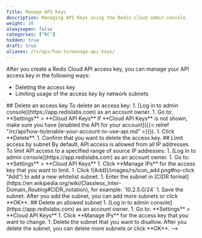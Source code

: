```yaml
---
Title: Manage API Keys
description: Managing API Keys using the Redis Cloud admin console
weight: 30
alwaysopen: false
categories: ["RC"]
hidden: true
draft: true
aliases: /rv/api/how-to/manage-api-keys/
---
```

After you create a Redis Cloud API access key, you can manage your API access key in the following ways:

- Deleting the access key
- Limiting usage of the access key by network subnets
<!-->
## Delete an access key

To delete an access key:

1. [Log in to admin console](https://app.redislabs.com) as an account owner.
1. Go to: **Settings** > **Cloud API Keys**

    If **Cloud API Keys** is not shown, make sure you have [enabled the API for your account]({{< relref "/rc/api/how-to/enable-your-account-to-use-api.md" >}})).
1. Click **Delete**.
1. Confirm that you want to delete the access key.

## Limit access by subnet

By default, API access is allowed from all IP addresses.

To limit API access to a specified range of source IP addresses:

1. [Log in to admin console](https://app.redislabs.com) as an account owner.
1. Go to: **Settings** > **Cloud API Keys**
1. Click **Manage IPs** for the access key that you want to limit.
1. Click ![Add](/images/rs/icon_add.png#no-click "Add") to add a new whitelist subnet.
1. Enter the subnet in [CIDR format](https://en.wikipedia.org/wiki/Classless_Inter-Domain_Routing#CIDR_notation), for example: `10.2.5.0/24`
1. Save the subnet.

After you add the subnet, you can add more subnets or click **OK**.

## Delete an allowed subnet

1. [Log in to admin console](https://app.redislabs.com) as an account owner.
1. Go to: **Settings** > **Cloud API Keys**
1. Click **Manage IPs** for the access key that you want to change.
1. Delete the subnet that you want to disallow.

After you delete the subnet, you can delete more subnets or click **OK**.
-->